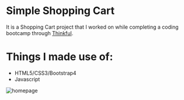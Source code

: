 # Simple Shopping Cart

It is a Shopping Cart project that I worked on while completing a coding bootcamp through [Thinkful](https://www.thinkful.com/).

# Things I made use of:

* HTML5/CSS3/Bootstrap4
* Javascript


![homepage](https://user-images.githubusercontent.com/71743844/148708727-6badbca4-8d45-4bd2-8bca-ba15f8eee586.png)
